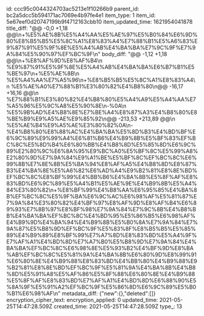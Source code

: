 id: ccc95c0044324703ac5213e1f10266b9
parent_id: bc2a5dcc5b594171ac7069e4b97fe4e1
item_type: 1
item_id: 5e67eef0d20747199b9f4712163cbb10
item_updated_time: 1621954041878
title_diff: "@@ -0,0 +1,18 @@\\n+%E5%AE%8B%E5%A4%AA%E5%AE%97%E5%B0%84%E6%9D%80%E8%B5%B5%E5%8C%A1%E8%83%A4%E7%88%B1%E5%A6%83%E9%87%91%E5%9F%8E%E5%A4%AB%E4%BA%BA%E7%9C%9F%E7%9A%84%E5%90%97%EF%BC%9F\\n"
body_diff: "@@ -1,12 +1,18 @@\\n+%E8%AF%9D%E8%AF%B4\\n %E9%87%91%E5%9F%8E%E5%A4%AB%E4%BA%BA%E6%B7%B1%E5%BE%97\\n+%E5%AE%8B\\n %E5%A4%AA%E7%A5%96\\n+%E8%B5%B5%E5%8C%A1%E8%83%A4\\n %E5%AE%A0%E7%88%B1%E3%80%82%E4%B8%80\\n@@ -16,17 +16,16 @@\\n %E7%88%B1%E3%80%82%E4%B8%80%E5%A4%A9%E5%A4%AA%E7%A5%96%E5%9C%A8%E5%90%8E\\n-%0A\\n %E5%9B%AD%E4%B8%8E%E7%BE%A4%E8%87%A3%E4%B8%80%E8%BE%B9%E9%A5%AE%E9%85%92\\n@@ -213,53 +213,89 @@\\n %E5%AE%B4%E9%A5%AE%E3%80%82%0A\\n-%E4%B8%80%E8%88%AC%E4%BA%BA%E5%8D%B3%E4%BD%BF%E6%9C%89%E9%99%A4%E6%81%B6%E4%B9%8B%E5%BF%83%EF%BC%8C%E5%8D%B4%E6%80%BB%E4%B8%8D%E5%85%8D%E6%9C%89%E2%80%9C%E6%8A%95%E9%BC%A0%E5%BF%8C%E5%99%A8%E2%80%9D%E7%9A%84%E9%A1%BE%E5%BF%8C%EF%BC%8C%E6%99%8B%E7%8E%8B%E5%BA%94%E8%AF%A5%E4%B8%8D%E8%87%B3%E4%BA%8E%E5%A6%82%E6%AD%A4%E9%B2%81%E8%8E%BD%EF%BC%8C%E8%BF%99%E4%BB%B6%E4%BA%8B%E5%8F%AF%E8%83%BD%E6%9C%89%E5%A4%B1%E5%AE%9E%E4%B9%8B%E5%A4%84%E3%80%82\\n+%E8%BF%99%E4%B8%AA%E6%95%85%E4%BA%8B%EF%BC%8C%E5%9F%BA%E6%9C%AC%E6%98%AF%E5%81%87%E7%9A%84%E3%80%82%E4%BF%97%E8%AF%9D%E8%AF%B4%E6%89%93%E7%8B%97%E8%BF%98%E7%9A%84%E7%9C%8B%E4%B8%BB%E4%BA%BA%EF%BC%8C%E4%BD%95%E5%86%B5%E6%98%AF%E4%B9%9D%E4%BA%94%E4%B9%8B%E5%B0%8A%E7%9A%84%E7%9A%87%E5%B8%9D%EF%BC%9F%E5%83%8F%E8%B5%B5%E5%85%89%E4%B9%89%E8%BF%99%E7%A7%8D%E8%83%BD%E5%A4%9F%E7%AF%A1%E4%BD%8D%E7%A7%B0%E5%B8%9D%E7%9A%84%E4%BA%BA%EF%BC%8C%E6%98%8E%E5%93%B2%E4%BF%9D%E8%BA%AB%EF%BC%8C%E5%81%9A%E4%BA%8B%E6%80%9D%E8%99%91%E6%80%8E%E4%B9%88%E8%83%BD%E4%BB%80%E4%B9%88%E9%B2%81%E8%8E%BD%EF%BC%9F%E5%81%9A%E4%BA%8B%E4%B8%8D%E5%91%A8%E5%AF%86%E5%8F%88%E6%80%8E%E4%B9%88%E5%8F%AF%E8%83%BD%E7%AF%A1%E4%BD%8D%E6%88%90%E5%8A%9F%E5%91%A2%EF%BC%9F%E5%86%8D%E6%9C%89%E5%B0%B1%E6%98%AF\\n"
metadata_diff: {"new":{},"deleted":[]}
encryption_cipher_text: 
encryption_applied: 0
updated_time: 2021-05-25T14:47:28.509Z
created_time: 2021-05-25T14:47:28.509Z
type_: 13